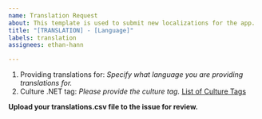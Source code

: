```yaml
---
name: Translation Request
about: This template is used to submit new localizations for the app.
title: "[TRANSLATION] - [Language]"
labels: translation
assignees: ethan-hann

---
```


1. Providing translations for: *Specify what language you are providing translations for.*
2. Culture .NET tag: *Please provide the culture tag.*
    [List of Culture Tags](https://www.venea.net/web/culture_code)

**Upload your translations.csv file to the issue for review.**
